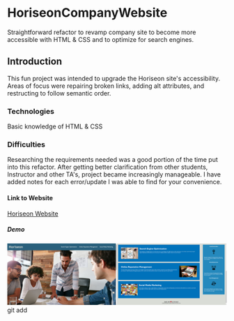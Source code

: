 # HoriseonCompanyWebsite
Straightforward refactor to revamp company site to become more accessible with HTML & CSS and to optimize for search engines. 

## Introduction
This fun project was intended to upgrade the Horiseon site's accessibility. Areas of focus were repairing broken links, adding alt attributes, and restructing to follow semantic order. 

### Technologies 

Basic knowledge of HTML & CSS

### Difficulties 
Researching the requirements needed was a good portion of the time put into this refactor. After getting better clarification from other students, Instructor and other TA's, project became increasingly manageable. I have added notes for each error/update I was able to find for your convenience. 

#### Link to Website
[Horiseon Website](https://ashleywhaley.github.io/HoriseonCompanyWebsite/)

##### Demo
![Horiseon Website](WebsiteScreenshot.jpg.png)
git add